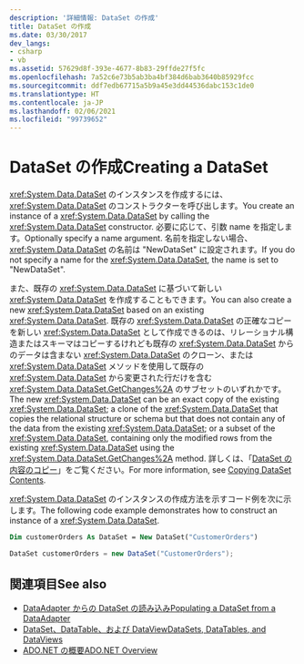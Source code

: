 ```yaml
---
description: '詳細情報: DataSet の作成'
title: DataSet の作成
ms.date: 03/30/2017
dev_langs:
- csharp
- vb
ms.assetid: 57629d8f-393e-4677-8b83-29ffde27f5fc
ms.openlocfilehash: 7a52c6e73b5ab3ba4bf384d6bab3640b85929fcc
ms.sourcegitcommit: ddf7edb67715a5b9a45e3dd44536dabc153c1de0
ms.translationtype: HT
ms.contentlocale: ja-JP
ms.lasthandoff: 02/06/2021
ms.locfileid: "99739652"
---
```

# <a name="creating-a-dataset"></a><span data-ttu-id="51a66-103">DataSet の作成</span><span class="sxs-lookup"><span data-stu-id="51a66-103">Creating a DataSet</span></span>

<span data-ttu-id="51a66-104"><xref:System.Data.DataSet> のインスタンスを作成するには、<xref:System.Data.DataSet> のコンストラクターを呼び出します。</span><span class="sxs-lookup"><span data-stu-id="51a66-104">You create an instance of a <xref:System.Data.DataSet> by calling the <xref:System.Data.DataSet> constructor.</span></span> <span data-ttu-id="51a66-105">必要に応じて、引数 name を指定します。</span><span class="sxs-lookup"><span data-stu-id="51a66-105">Optionally specify a name argument.</span></span> <span data-ttu-id="51a66-106">名前を指定しない場合、<xref:System.Data.DataSet> の名前は "NewDataSet" に設定されます。</span><span class="sxs-lookup"><span data-stu-id="51a66-106">If you do not specify a name for the <xref:System.Data.DataSet>, the name is set to "NewDataSet".</span></span>  
  
 <span data-ttu-id="51a66-107">また、既存の <xref:System.Data.DataSet> に基づいて新しい <xref:System.Data.DataSet> を作成することもできます。</span><span class="sxs-lookup"><span data-stu-id="51a66-107">You can also create a new <xref:System.Data.DataSet> based on an existing <xref:System.Data.DataSet>.</span></span> <span data-ttu-id="51a66-108">既存の <xref:System.Data.DataSet> の正確なコピーを新しい <xref:System.Data.DataSet> として作成できるのは、リレーショナル構造またはスキーマはコピーするけれども既存の <xref:System.Data.DataSet> からのデータは含まない <xref:System.Data.DataSet> のクローン、または <xref:System.Data.DataSet> メソッドを使用して既存の <xref:System.Data.DataSet> から変更された行だけを含む <xref:System.Data.DataSet.GetChanges%2A> のサブセットのいずれかです。</span><span class="sxs-lookup"><span data-stu-id="51a66-108">The new <xref:System.Data.DataSet> can be an exact copy of the existing <xref:System.Data.DataSet>; a clone of the <xref:System.Data.DataSet> that copies the relational structure or schema but that does not contain any of the data from the existing <xref:System.Data.DataSet>; or a subset of the <xref:System.Data.DataSet>, containing only the modified rows from the existing <xref:System.Data.DataSet> using the <xref:System.Data.DataSet.GetChanges%2A> method.</span></span> <span data-ttu-id="51a66-109">詳しくは、「[DataSet の内容のコピー](copying-dataset-contents.md)」をご覧ください。</span><span class="sxs-lookup"><span data-stu-id="51a66-109">For more information, see [Copying DataSet Contents](copying-dataset-contents.md).</span></span>  
  
 <span data-ttu-id="51a66-110"><xref:System.Data.DataSet> のインスタンスの作成方法を示すコード例を次に示します。</span><span class="sxs-lookup"><span data-stu-id="51a66-110">The following code example demonstrates how to construct an instance of a <xref:System.Data.DataSet>.</span></span>  
  
```vb  
Dim customerOrders As DataSet = New DataSet("CustomerOrders")  
```  
  
```csharp  
DataSet customerOrders = new DataSet("CustomerOrders");  
```  
  
## <a name="see-also"></a><span data-ttu-id="51a66-111">関連項目</span><span class="sxs-lookup"><span data-stu-id="51a66-111">See also</span></span>

- [<span data-ttu-id="51a66-112">DataAdapter からの DataSet の読み込み</span><span class="sxs-lookup"><span data-stu-id="51a66-112">Populating a DataSet from a DataAdapter</span></span>](../populating-a-dataset-from-a-dataadapter.md)
- [<span data-ttu-id="51a66-113">DataSet、DataTable、および DataView</span><span class="sxs-lookup"><span data-stu-id="51a66-113">DataSets, DataTables, and DataViews</span></span>](index.md)
- [<span data-ttu-id="51a66-114">ADO.NET の概要</span><span class="sxs-lookup"><span data-stu-id="51a66-114">ADO.NET Overview</span></span>](../ado-net-overview.md)
